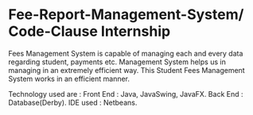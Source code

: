 # Fee-Report-Management-System/ Code-Clause Internship
 Fees Management System is capable of managing each and every data regarding student, payments etc. Management System helps us in managing in an extremely efficient way. This Student Fees Management System works in an efficient manner.

Technology used are :
Front End : Java, JavaSwing, JavaFX. Back End : Database(Derby). IDE used : Netbeans.
